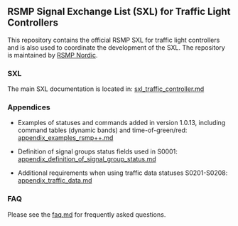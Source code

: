 ## RSMP Signal Exchange List (SXL) for Traffic Light Controllers
This repository contains the official RSMP SXL for traffic light controllers and is also used to coordinate the development of the SXL. The repository is maintained by <a href="https://rsmp-nordic.org">RSMP Nordic</a>.

### SXL
The main SXL documentation is located in:
<a href="sxl_traffic_controller.md">sxl_traffic_controller.md</a>

### Appendices
- Examples of statuses and commands added in version 1.0.13, including command tables (dynamic bands) and time-of-green/red:
  <a href="appendix_examples_rsmp++.md">appendix_examples_rsmp++.md</a>

- Definition of signal groups status fields used in S0001:
  <a href="appendix_definition_of_signal_group_status.md">appendix_definition_of_signal_group_status.md</a>

- Additional requirements when using traffic data statuses S0201-S0208:
  <a href="appendix_traffic_data.md">appendix_traffic_data.md</a>

### FAQ

Please see the <a href="faq.md">faq.md</a> for frequently asked questions.
